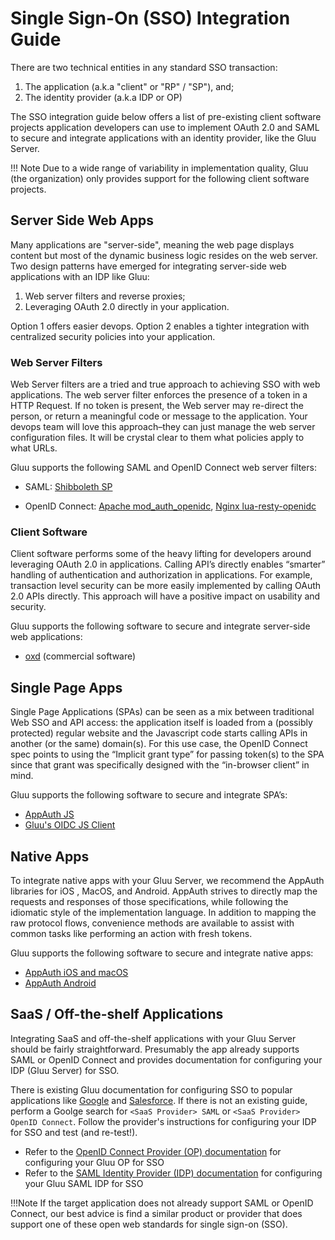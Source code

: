 # Single Sign-On (SSO) Integration Guide
There are two technical entities in any standard SSO transaction: 

1. The application (a.k.a "client" or "RP" / "SP"), and;
1. The identity provider (a.k.a IDP or OP) 

The SSO integration guide below offers a list of pre-existing client software projects application developers can use to implement OAuth 2.0 and SAML to secure and integrate applications with an identity provider, like the Gluu Server. 

!!! Note
    Due to a wide range of variability in implementation quality, Gluu (the organization) only provides support for the following client software projects.  
    
## Server Side Web Apps
Many applications are "server-side", meaning the web page displays content but most of the dynamic business logic resides on the web server. Two design patterns have emerged for integrating server-side web applications with an IDP like Gluu: 

1. Web server filters and reverse proxies;            
1. Leveraging OAuth 2.0 directly in your application. 

Option 1 offers easier devops. Option 2 enables a tighter integration with centralized security policies into your application.

### Web Server Filters
Web Server filters are a tried and true approach to achieving SSO with web applications. The web server filter enforces the presence of a token in a HTTP Request. If no token is present, the Web server may re-direct the person, or return a meaningful code or message to the application. Your devops team will love this approach–they can just manage the web server configuration files. It will be crystal clear to them what policies apply to what URLs. 

Gluu supports the following SAML and OpenID Connect web server filters: 
  
- SAML: [Shibboleth SP](./sswebapps/saml-sp.md)     

- OpenID Connect: [Apache mod_auth_openidc](./sswebapps/openidc-rp.md), [Nginx lua-resty-openidc](https://github.com/zmartzone/lua-resty-openidc)

### Client Software 
Client software performs some of the heavy lifting for developers around leveraging OAuth 2.0 in applications. Calling API’s directly enables “smarter” handling of authentication and authorization in applications. For example, transaction level security can be more easily implemented by calling OAuth 2.0 APIs directly. This approach will have a positive impact on usability and security. 

Gluu supports the following software to secure and integrate server-side web applications:

- [oxd](https://gluu.org/docs/oxd) (commercial software)

## Single Page Apps
Single Page Applications (SPAs) can be seen as a mix between traditional Web SSO and API access: the application itself is loaded from a (possibly protected) regular website and the Javascript code starts calling APIs in another (or the same) domain(s). For this use case, the OpenID Connect spec points to using the “Implicit grant type” for passing token(s) to the SPA since that grant was specifically designed with the “in-browser client” in mind. 

Gluu supports the following software to secure and integrate SPA’s:

- [AppAuth JS](https://github.com/openid/AppAuth-JS/)
- [Gluu's OIDC JS Client](./spa/oauth-js-implicit.md)


## Native Apps
To integrate native apps with your Gluu Server, we recommend the AppAuth libraries for iOS , MacOS, and Android. AppAuth strives to directly map the requests and responses of those specifications, while following the idiomatic style of the implementation language. In addition to mapping the raw protocol flows, convenience methods are available to assist with common tasks like performing an action with fresh tokens.

Gluu supports the following software to secure and integrate native apps:

- [AppAuth iOS and macOS](https://github.com/openid/AppAuth-iOS)
- [AppAuth Android](https://github.com/openid/AppAuth-Android)

## SaaS / Off-the-shelf Applications 
Integrating SaaS and off-the-shelf applications with your Gluu Server should be fairly straightforward. Presumably the app already supports SAML or OpenID Connect and provides documentation for configuring your IDP (Gluu Server) for SSO. 

There is existing Gluu documentation for configuring SSO to popular applications like [Google](./saas/google.md) and [Salesforce](./saas/salesforce.md). If there is not an existing guide, perform a Goolge search for `<SaaS Provider> SAML` or `<SaaS Provider> OpenID Connect`. Follow the provider's instructions for configuring your IDP for SSO and test (and re-test!). 

- Refer to the [OpenID Connect Provider (OP) documentation](../admin-guide/openid-connect.md) for configuring your Gluu OP for SSO
- Refer to the [SAML Identity Provider (IDP) documentation](../admin-guide/saml.md) for configuring your Gluu SAML IDP for SSO

!!!Note
    If the target application does not already support SAML or OpenID Connect, our best advice is find a similar product or provider that does support one of these open web standards for single sign-on (SSO).  



